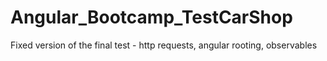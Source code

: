 # Angular_Bootcamp_TestCarShop
Fixed version of the final test - http requests, angular rooting, observables

